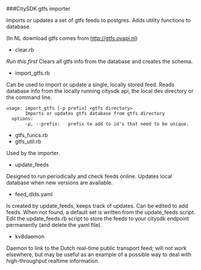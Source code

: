 ###CitySDK gtfs importer

Imports or updates a set of gtfs feeds to postgres.
Adds utility functions to database.

(In NL download gtfs comes from http://gtfs.ovapi.nl)

* clear.rb

_Run this first_ Clears all gtfs info from the database and creates the schema.

* import_gtfs.rb

Can be used to import or update a single, locally stored feed.
Reads database info from the locally running citysdk api, the local dev directory or the command line.

    usage: import_gtfs [-p prefix] <gtfs directory>
           Imports or updates gtfs database from gtfs directory
      options:
           -p, --prefix:   prefix to add to id's that need to be unique.

* gtfs_funcs.rb
* gtfs_util.rb

Used by the importer.

* update_feeds

Designed to run periodically and check feeds online.
Updates local database when new versions are available.

* feed_dlds.yaml

Is created by update_feeds, keeps track of updates.
Can be edited to add feeds.
When not found, a default set is written from the update_feeds script.
Edit the update_feeds.rb script to store the feeds to your citysdk endpoint permanently (and delete the yaml file).


* kv8daemon

Daemon to link to the Dutch real-time public transport feed; will not work elsewhere, but may be useful as an example of a possible way to deal with high-throughput realtime information.




